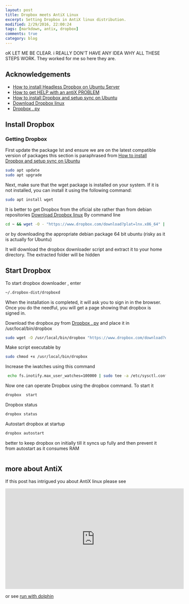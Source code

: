 ```yaml
---
layout: post
title: Dropbox meets AntiX Linux
excerpt: Setting Dropbox in AntiX linux distribution.
modified: 2/29/2016, 22:00:24
tags: [markdown, antix, dropbox]
comments: true
category: blog
---
```


 
oK LET ME BE CLEAR. i REALLY DON'T HAVE ANY IDEA WHY ALL THESE STEPS WORK.
They worked for me so here they are.

## Acknowledgements
- [How to install Headless Dropbox on Ubuntu Server](https://www.fosslinux.com/45045/headless-dropbox-ubuntu-server.htm)
- [How to get HELP with an antiX PROBLEM](https://www.antixforum.com/forums/topic/how-to-get-help-with-an-antix-problem/)
- [How to install Dropbox and setup sync on Ubuntu](https://www.fosslinux.com/17023/how-to-install-dropbox-and-setup-sync-on-ubuntu.htm)
- [Download Dropbox linux](https://www.dropbox.com/install)
- [Dropbox . py](https://www.dropbox.com/download?dl=packages/dropbox.py)

## Install Dropbox

### Getting Dropbox
First update the package lst and ensure we are on the latest compatible version of packages  this section is paraphrased from
[How to install Dropbox and setup sync on Ubuntu](https://www.fosslinux.com/17023/how-to-install-dropbox-and-setup-sync-on-ubuntu.htm)

```bash
sudo apt update
sudo apt upgrade
```

Next, make sure that the wget package is installed on your system. If it is not installed, you can install it using the following command:

```bash
sudo apt install wget
```

It is better to get Dropbox from the oficial site rather than from debian repositories
[Download Dropbox linux](https://www.dropbox.com/install)
By command line
```bash
cd ~ && wget -O - "https://www.dropbox.com/download?plat=lnx.x86_64" | tar xzf -
```
or by downloading the appropriate debian package 64 bit ubuntu (risky as it is actually for Ubuntu)


It will download the dropbox downloader script and extract it to your home directory. The extracted folder will be hidden 

## Start Dropbox
To start dropbox downloader , enter
```bash
~/.dropbox-dist/dropboxd
```
When the installation is completed, it will ask you to sign in in the browser.
Once you do the needful, you will get a page showing that dropbox is signed in.

Download the dropbox.py  from [Dropbox . py](https://www.dropbox.com/download?dl=packages/dropbox.py) and place it in /usr/local/bin/dropbox
```bash
sudo wget -O /usr/local/bin/dropbox "https://www.dropbox.com/download?dl=packages/dropbox.py"
```
Make script executable by 
```bash
sudo chmod +x /usr/local/bin/dropbox
```
Increase the iwatches using this command
```bash
 echo fs.inotify.max_user_watches=100000 | sudo tee -a /etc/sysctl.conf; sudo sysctl -p
```
Now one can operate Dropbox using the dropbox command. To start it
```bash
dropbox  start
```
Dropbox status
```bash
dropbox status
```
Autostart dropbox at startup
```bash
dropbox autostart
```
better to keep dropbox on initially till it syncs up fully and then prevent it from autostart as it consumes RAM

```bash

```

## more about AntiX
If this post has intrigued you about AntiX linux please see

<iframe width="560" height="315" src="https://www.youtube.com/embed/JCTaUAP6sSg" title="YouTube video player" frameborder="0" allow="accelerometer; autoplay; clipboard-write; encrypted-media; gyroscope; picture-in-picture; web-share" allowfullscreen></iframe>

or see [run with dolphin ](https://www.youtube.com/@runwiththedolphin)
